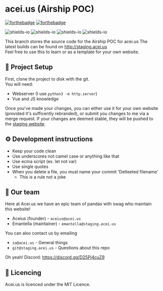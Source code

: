 # acei.us (Airship POC)

[![forthebadge](https://forthebadge.com/images/badges/made-with-javascript.svg)](https://forthebadge.com) [![forthebadge](https://forthebadge.com/images/badges/made-with-vue.svg)](https://forthebadge.com)  

![shields-io](https://img.shields.io/badge/Development%20Progress-23%25-orange) ![shields-io](https://img.shields.io/badge/Current%20Version-Seoul-blue) ![shields-io](https://img.shields.io/badge/Development%20Version-Tokyo-purple)  ![shields-io](https://img.shields.io/discord/807797061181243413?label=Discord&logo=discord)

This branch stores the source code for the Airship POC for acei.us
The latest builds can be found on http://staging.acei.us  
Feel free to use this to learn or as a template for your own website.  

## 💾 Project Setup
First, clone the project to disk with the git.  
You will need:
 - Webserver (I use `python3 -m http.server`)
 - Vue and JS knowledge
 
Once you've made your changes, you can either use it for your own website (provided it's sufficently rebranded), or submit you changes to me via a merge request.
If your changes are deemed stable, they will be pushed to the [staging website](http://staging.acei.us).

## ⚙ Development instructions
 - Keep your code clean
 - Use underscores not camel case or anything like that
 - Use ecma script (ex. let not var)
 - Use single quotes
 - When you delete a file, you must name your commit 'Delteeted filename'
   - This is a rule not a joke

## 👥 Our team
Here at Acei.us we have an epic team of pandas with swag who maintain this website!
  - Aceius (founder) - `aceius@acei.us`
  - Emantella (maintainer) - `emantella@staging.acei.us`
  
You can also contact us by emailing
  - `io@acei.us` - General things
  - `git@staging.acei.us` - Questions about this repo

Oh yeah! Discord: https://discord.gg/D25Pj4cuZ9

## 📜 Licencing
Acei.us is licenced under the MIT Licence.
